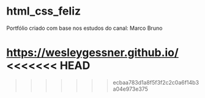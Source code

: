 # html_css_feliz
Portfólio criado com base nos estudos do canal: Marco Bruno

https://wesleygessner.github.io/
<<<<<<< HEAD
=======

>>>>>>> ecbaa783d1a8f5f3f2c2c0a6f14b3a04e973e375
